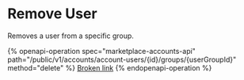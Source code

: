 # Remove User

Removes a user from a specific group.

{% openapi-operation spec="marketplace-accounts-api" path="/public/v1/accounts/account-users/{id}/groups/{userGroupId}" method="delete" %}
[Broken link](broken-reference)
{% endopenapi-operation %}
